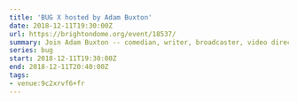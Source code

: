```yaml
---
title: 'BUG X hosted by Adam Buxton'
date: 2018-12-11T19:30:00Z
url: https://brightondome.org/event/18537/
summary: Join Adam Buxton -- comedian, writer, broadcaster, video director, general music video enthusiast and YouTube comment wrangler -- as he takes you on a whistlestop tour through some of the highlights from the last ten years of the big-screen music video showcase, <cite>BUG</cite>.
series: bug
start: 2018-12-11T19:30:00Z
end: 2018-12-11T20:40:00Z
tags:
- venue:9c2xrvf6+fr
---
```

